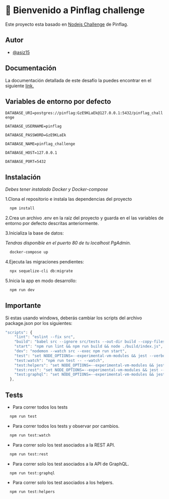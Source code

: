 
# 👋 Bienvenido a Pinflag challenge

Este proyecto esta basado en [Nodejs Challenge](https://www.google.com) de Pinflag.


## Autor

- [@asiz15](https://github.com/asiz15)


## Documentación
La documentación detallada de este desafío la puedes encontrar en el siguiente [link.]() 



## Variables de entorno por defecto
`DATABASE_URI=postgres://pinflag:GzE9KLaEk@127.0.0.1:5432/pinflag_challenge`

`DATABASE_USERNAME=pinflag`

`DATABASE_PASSWORD=GzE9KLaEk`

`DATABASE_NAME=pinflag_challenge`

`DATABASE_HOST=127.0.0.1`

`DATABASE_PORT=5432`



## Instalación
*Debes tener instalado Docker y Docker-compose*


1.Clona el repositorio e instala las dependencias del proyecto

```bash
  npm install
```

2.Crea un archivo .env en la raíz del proyecto y guarda en el las variables de 
entorno por defecto descritas anteriormente.

3.Inicializa la base de datos:

  *Tendras disponible en el puerto 80 de tu localhost PgAdmin.*  
```bash
  docker-compose up
```

4.Ejecuta las migraciones pendientes:
```bash
  npx sequelize-cli db:migrate
```

5.Inicia la app en modo desarrollo:
```bash
  npm run dev
```
    
## Importante

Si estas usando windows, deberás cambiar los scripts del archivo package.json por los
siguientes:

```javascript
"scripts": {
    "lint": "eslint --fix src",
    "build": "babel src --ignore src/tests --out-dir build --copy-files --no-copy-ignored --source-maps inline",
    "start": "npm run lint && npm run build && node ./build/index.js",
    "dev": "nodemon --watch src --exec npm run start",
    "test": "set NODE_OPTIONS=--experimental-vm-modules && jest --verbose --silent",
    "test:watch": "npm run test -- --watch",
    "test:helpers": "set NODE_OPTIONS=--experimental-vm-modules && jest --verbose --silent -- -t helpers.test",
    "test:rest": "set NODE_OPTIONS=--experimental-vm-modules && jest --verbose --silent -- -t endpoints.test",
    "test:graphql": "set NODE_OPTIONS=--experimental-vm-modules && jest --verbose --silent -- -t graphql.test"
  },
```



## Tests

- Para correr todos los tests
```bash
  npm run test
```
- Para correr todos los tests y observar por cambios.
```bash
  npm run test:watch
```
- Para correr solo los test asociados a la REST API.
```bash
  npm run test:rest
```
- Para correr solo los test asociados a la API de GraphQL.
```bash
  npm run test:graphql
```
- Para correr solo los test asociados a los helpers.
```bash
  npm run test:helpers
```
